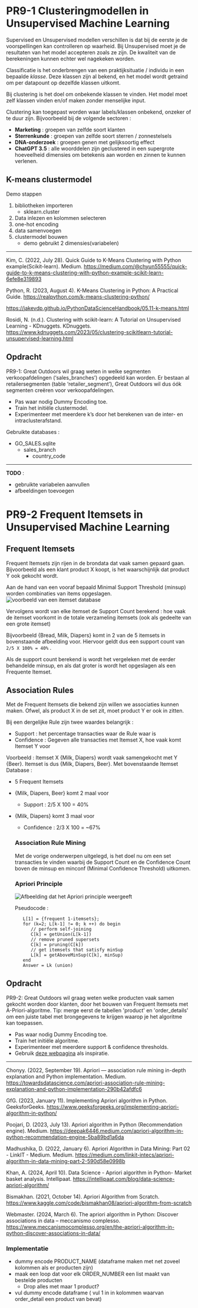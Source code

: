 # PR9-1 Clusteringmodellen in Unsupervised Machine Learning

Supervised en Unsupervised modellen verschillen is dat bij de eerste je de voorspellingen kan controlleren op waarheid. Bij Unsupervised moet je de resultaten van het model accepteren zoals ze zijn. De kwaliteit van de berekeningen kunnen echter wel nagekeken worden. 

Classificatie is het onderbrengen van een praktijksituatie / individu in een bepaalde *klasse*. Deze klassen zijn al bekend, en het model wordt getraind om per datapount op dezelfde klassen uitkomt.

Bij clustering is het doel om onbekende klassen te vinden. Het model moet zelf klassen vinden en/of maken zonder menselijke input.

Clustering kan toegepast worden waar labels/klassen onbekend, onzeker of te duur zijn. Bijvoorbeeld bij de volgende sectoren : 
- **Marketing** : groepen van zelfde soort klanten
- **Sterrenkunde** : groepen van zelfde soort sterren / zonnestelsels
- **DNA-onderzoek** : groepen genen met gelijksoortig effect
- **ChatGPT 3.5** : alle woorddelen zijn geclustered in een supergrote hoeveelheid dimensies om betekenis aan worden en zinnen te kunnen verlenen.


## K-means clustermodel

Demo stappen
1. bibliotheken importeren
   - sklearn.cluster
2. Data inlezen en kolommen selecteren
3. one-hot encoding
4. data samenvoegen
5. clustermodel bouwen
   - demo gebruikt 2 dimensies(variabelen)

***
Kim, C. (2022, July 28). Quick Guide to K-Means Clustering with Python example(Scikit-learn). Medium. https://medium.com/@chyun55555/quick-guide-to-k-means-clustering-with-python-example-scikit-learn-6efe8e319893

Python, R. (2023, August 4). K-Means Clustering in Python: A Practical Guide. https://realpython.com/k-means-clustering-python/

https://jakevdp.github.io/PythonDataScienceHandbook/05.11-k-means.html

Rosidi, N. (n.d.). Clustering with scikit-learn: A Tutorial on Unsupervised Learning - KDnuggets. KDnuggets. https://www.kdnuggets.com/2023/05/clustering-scikitlearn-tutorial-unsupervised-learning.html

## Opdracht

PR9-1: Great Outdoors wil graag weten in welke segmenten verkoopafdelingen (‘sales_branches’) opgedeeld kan worden. Er bestaan al retailersegmenten (table ‘retailer_segment’), Great Outdoors wil dus óók segmenten creëren voor verkoopafdelingen.
- Pas waar nodig Dummy Encoding toe.
- Train het initiële clustermodel.
- Experimenteer met meerdere k’s door het berekenen van de inter- en intraclusterafstand.


Gebruikte databases : 
- GO_SALES.sqlite
  - sales_branch
    - country_code

***
**TODO** : 
- gebruikte variabelen aanvullen
- afbeeldingen toevoegen


# PR9-2 Frequent Itemsets in Unsupervised Machine Learning

## Frequent Itemsets
Frequent Itemsets zijn rijen in de brondata dat vaak samen gepaard gaan. Bijvoorbeeld als een klant product X koopt, is het waarschijnlijk dat product Y ook gekocht wordt. 

Aan de hand van een vooraf bepaald Minimal Support Threshold (minsup) worden combinaties van items opgeslagen. 
![voorbeeld van een itemset database](../Assets/Week%209/Frequent%20Itemsets/example_itemset_database.png)

Vervolgens wordt van elke itemset de Support Count berekend : hoe vaak de itemset voorkomt in de totale verzameling itemsets (ook als gedeelte van een grote itemset)

Bijvoorbeeld {Bread, Milk, Diapers} komt in 2 van de 5 itemsets in bovenstaande afbeelding voor. Hiervoor geldt dus een support count van `2/5 X 100% = 40%` .

Als de support count berekend is wordt het vergeleken met de eerder behandelde minsup, en als dat groter is wordt het opgeslagen als een Frequente Itemset. 

## Association Rules
Met de Frequent Itemsets die bekend zijn willen we associaties kunnen maken. Ofwel, als product X in de set zit, moet product Y er ook in zitten. 

Bij een dergelijke Rule zijn twee waardes belangrijk : 
- Support : het percentage transacties waar de Rule waar is
- Confidence : Gegeven alle transacties met Itemset X, hoe vaak komt Itemset Y voor

Voorbeeld : Itemset X {Milk, Diapers} wordt vaak samengekocht met Y {Beer}. Itemset is dus {Milk, Diapers, Beer}. 
Met bovenstaande Itemset Database :
- 5 Frequent Itemsets
- {Milk, Diapers, Beer} komt 2 maal voor
  - Support : 2/5 X 100 = 40%
- {Milk, Diapers} komt 3 maal voor
  - Confidence : 2/3 X 100 = ~67%

   ### Association Rule Mining
   Met de vorige onderwerpen uitgelegd, is het doel nu om een set transacties te vinden waarbij de Support Count en de Confidence Count boven de minsup en minconf (Minimal Confidence Threshold) uitkomen.

   ### Apriori Principle

   ![Afbeelding dat het Apriori principle weergeeft](../Assets/Week%209/Frequent%20Itemsets/Apriori_Principle.png)

   Pseudocode : 
   ```
      L[1] = {frequent 1-itemsets};
      for (k=2; L[k-1] != 0; k ++) do begin
         // perform self-joining
         C[k] = getUnion(L[k-1])
         // remove pruned supersets
         C[k] = pruning(C[k])
         // get itemsets that satisfy minSup
         L[k] = getAboveMinSup(C[k], minSup)
      end
      Answer = Lk (union)
   ```

## Opdracht

PR9-2: Great Outdoors wil graag weten welke producten vaak samen gekocht worden door klanten, door het bouwen van Frequent Itemsets met A-Priori-algoritme. Tip: merge eerst de tabellen 'product' en 'order_details' om een juiste tabel met brongegevens te krijgen waarop je het algoritme kan toepassen. 
- Pas waar nodig Dummy Encoding toe.
- Train het initiële algoritme.
- Experimenteer met meerdere support & confidence thresholds.
- Gebruik [deze webpagina](https://towardsdatascience.com/apriori-association-rule-mining-explanation-and-python-implementation-290b42afdfc6) als inspiratie.

***
Chonyy. (2022, September 19). Apriori — association rule mining in-depth explanation and Python implementation. Medium. https://towardsdatascience.com/apriori-association-rule-mining-explanation-and-python-implementation-290b42afdfc6

GfG. (2023, January 11). Implementing Apriori algorithm in Python. GeeksforGeeks. https://www.geeksforgeeks.org/implementing-apriori-algorithm-in-python/

Poojari, D. (2023, July 13). Apriori algorithm in Python (Recommendation engine). Medium. https://deepak6446.medium.com/apriori-algorithm-in-python-recommendation-engine-5ba89bd1a6da

Madhushika, D. (2022, January 6). Apriori Algorithm in Data Mining: Part 02 - LinkIT - Medium. Medium. https://medium.com/linkit-intecs/apriori-algorithm-in-data-mining-part-2-590d58e0998b

Khan, A. (2024, April 10). Data Science - Apriori algorithm in Python- Market basket analysis. Intellipaat. https://intellipaat.com/blog/data-science-apriori-algorithm/

Bismakhan. (2021, October 14). Apriori Algorithm from Scratch. https://www.kaggle.com/code/bismakhan08/apriori-algorithm-from-scratch

Webmaster. (2024, March 6). The apriori algorithm in Python: Discover associations in data – meccanismo complesso. https://www.meccanismocomplesso.org/en/the-apriori-algorithm-in-python-discover-associations-in-data/


   ### Implementatie

   - dummy encode PRODUCT_NAME (dataframe maken met net zoveel kolommen als er producten zijn)
   - maak een loop dat voor elk ORDER_NUMBER een list maakt van bestelde producten
     - Drop alles met maar 1 product?
   - vul dummy encode dataframe ( vul 1 in in kolommen waarvan order_detail een product van bevat)